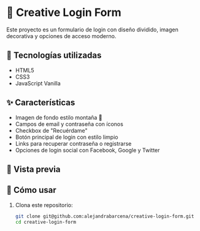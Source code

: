 # 🔐 Creative Login Form

Este proyecto es un formulario de login con diseño dividido, imagen decorativa y opciones de acceso moderno.

## 🧰 Tecnologías utilizadas

- HTML5
- CSS3
- JavaScript Vanilla

## ✨ Características

- Imagen de fondo estilo montaña 🌄
- Campos de email y contraseña con íconos
- Checkbox de "Recuérdame"
- Botón principal de login con estilo limpio
- Links para recuperar contraseña o registrarse
- Opciones de login social con Facebook, Google y Twitter

## 📸 Vista previa



## 🚀 Cómo usar

1. Clona este repositorio:
   ```bash
   git clone git@github.com:alejandrabarcena/creative-login-form.git
   cd creative-login-form
